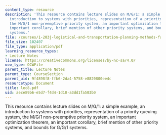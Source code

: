 ```yaml
---
content_type: resource
description: 'This resource contains lecture slides on M/G/1: a simple example, an
  introduction to systems with priorities, representation of a priority queuing system,
  the M/G/1 non-preemptive priority system, an important optimization theorem, an
  important corollary, brief mention of other priority systems, and bounds for G/G/1
  systems.'
file: /courses/1-203j-logistical-and-transportation-planning-methods-fall-2006/aece89b6e5d7f4d41d10a3dd1fa503b0_lec8.pdf
file_size: 102407
file_type: application/pdf
learning_resource_types:
- Lecture Notes
license: https://creativecommons.org/licenses/by-nc-sa/4.0/
ocw_type: OCWFile
parent_title: Lecture Notes
parent_type: CourseSection
parent_uid: 9f4898f8-ffb6-2da4-5758-e8820800ee4c
resourcetype: Document
title: lec8.pdf
uid: aece89b6-e5d7-f4d4-1d10-a3dd1fa503b0
---
```

This resource contains lecture slides on M/G/1: a simple example, an introduction to systems with priorities, representation of a priority queuing system, the M/G/1 non-preemptive priority system, an important optimization theorem, an important corollary, brief mention of other priority systems, and bounds for G/G/1 systems.